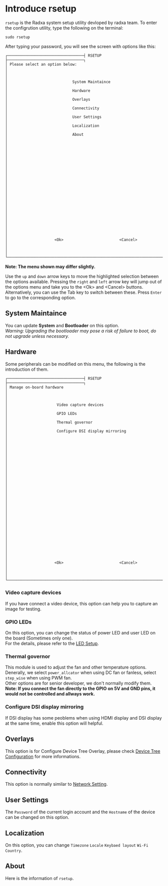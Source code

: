 ﻿---
sidebar_label: 'rsetup Tool Introduction'
sidebar_position: 10
---

# Introduce rsetup

`rsetup` is the Radxa system setup utility devloped by radxa team. To enter the configrution utility, type the following on the terminal:  

```
sudo rsetup  
```

After typing your password, you will see the screen with options like this:  

```
┌──────────────────────────────────┤ RSETUP ├──────────────────────────────────┐
│ Please select an option below:                                               │
│                                                                              │
│                             System Maintaince                                │
│                             Hardware                                         │
│                             Overlays                                         │
│                             Connectivity                                     │
│                             User Settings                                    │
│                             Localization                                     │
│                             About                                            │
│                                                                              │
│                                                                              │
│                                                                              │
│                                                                              │
│                                                                              │
│                                                                              │
│                                                                              │
│                                                                              │
│                                                                              │
│                                                                              │
│                                                                              │
│                     <Ok>                         <Cancel>                    │
│                                                                              │
└──────────────────────────────────────────────────────────────────────────────┘
```

**Note: The menu shown may differ slightly.**  

Use the `up` and `down` arrow keys to move the highlighted selection between the options available.
Pressing the `right` and `left` arrow key will jump out of the options menu and take you to the <Ok\> and <Cancel\> buttons. 
Alternatively, you can use the Tab key to switch between these.
Press `Enter` to go to the corresponding option.

## System Maintaince

You can update **System** and **Bootloader** on this option.  
*Warning: Upgrading the bootloader may pose a risk of failure to boot, do not upgrade unless necessary.*  

## Hardware

Some peripherals can be modified on this menu, the following is the introduction of them.  

```
┌──────────────────────────────────┤ RSETUP ├──────────────────────────────────┐
│ Manage on-board hardware                                                     │
│                                                                              │
│                      Video capture devices                                   │
│                      GPIO LEDs                                               │
│                      Thermal governor                                        │
│                      Configure DSI display mirroring                         │
│                                                                              │
│                                                                              │
│                                                                              │
│                                                                              │
│                                                                              │
│                                                                              │
│                                                                              │
│                                                                              │
│                                                                              │
│                                                                              │
│                                                                              │
│                                                                              │
│                                                                              │
│                                                                              │
│                     <Ok>                         <Cancel>                    │
│                                                                              │
└──────────────────────────────────────────────────────────────────────────────┘
```

### Video capture devices

If you have connect a video device, this option can help you to capture an image for testing.  

### GPIO LEDs

On this option, you can change the status of power LED and user LED on the board (Sometimes only one).  
For the details, please refer to the [LED Setup](../configuration/led).  

### Thermal governor

This module is used to adjust the fan and other temperature options.  
Denerally, we select `power_allcator` when using DC fan or fanless, select `step_wise` when using PWM fan.  
Other options are for senior developer, we don't normally modify them.  
**Note: If you connect the fan directly to the GPIO on 5V and GND pins, it would not be controlled and allways work.**

### Configure DSI display mirroring

If DSI display has some peoblems when using HDMI display and DSI display at the same time, enable this option will helpful.  

## Overlays

This option is for Configure Device Tree Overlay, please check [Device Tree Configuration](../configuration/devicetree) for more informations. 

## Connectivity

This option is normally similar to [Network Setting](network). 

## User Settings

The `Password` of the current login account and the `Hostname` of the device can be changed on this option.  

## Localization

On this option, you can change `Timezone` `Locale` `Keybaed layout` `Wi-Fi Country`.  

## About

Here is the information of `rsetup`.

